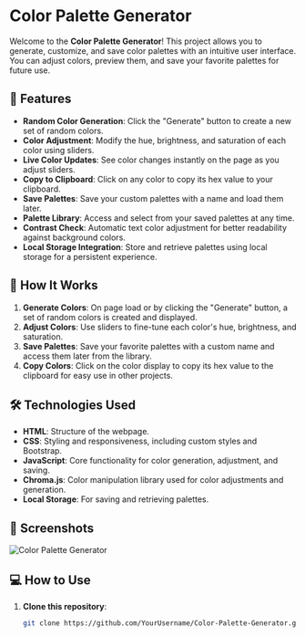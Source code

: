 # Color Palette Generator

Welcome to the **Color Palette Generator**! This project allows you to generate, customize, and save color palettes with an intuitive user interface. You can adjust colors, preview them, and save your favorite palettes for future use.

## 🎨 Features
- **Random Color Generation**: Click the "Generate" button to create a new set of random colors.
- **Color Adjustment**: Modify the hue, brightness, and saturation of each color using sliders.
- **Live Color Updates**: See color changes instantly on the page as you adjust sliders.
- **Copy to Clipboard**: Click on any color to copy its hex value to your clipboard.
- **Save Palettes**: Save your custom palettes with a name and load them later.
- **Palette Library**: Access and select from your saved palettes at any time.
- **Contrast Check**: Automatic text color adjustment for better readability against background colors.
- **Local Storage Integration**: Store and retrieve palettes using local storage for a persistent experience.

## 🌈 How It Works
1. **Generate Colors**: On page load or by clicking the "Generate" button, a set of random colors is created and displayed.
2. **Adjust Colors**: Use sliders to fine-tune each color's hue, brightness, and saturation.
3. **Save Palettes**: Save your favorite palettes with a custom name and access them later from the library.
4. **Copy Colors**: Click on the color display to copy its hex value to the clipboard for easy use in other projects.

## 🛠️ Technologies Used
- **HTML**: Structure of the webpage.
- **CSS**: Styling and responsiveness, including custom styles and Bootstrap.
- **JavaScript**: Core functionality for color generation, adjustment, and saving.
- **Chroma.js**: Color manipulation library used for color adjustments and generation.
- **Local Storage**: For saving and retrieving palettes.

## 📸 Screenshots
![Color Palette Generator](link-to-screenshot)

## 💻 How to Use
1. **Clone this repository**:
   ```bash
   git clone https://github.com/YourUsername/Color-Palette-Generator.git

